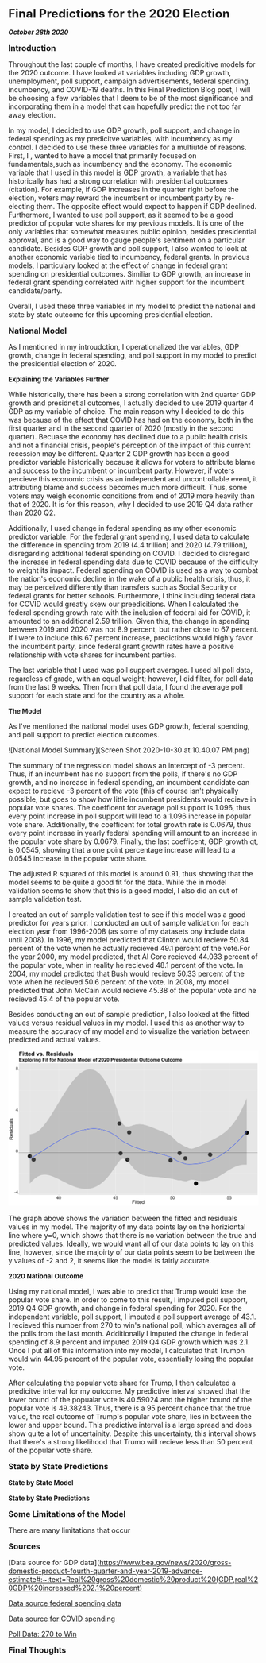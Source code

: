 **<font size="5"> Final Predictions for the 2020 Election </font>**

_**<font size="2"> October 28th 2020 </font>**_



**<font size="3"> Introduction </font>**

Throughout the last couple of months, I have created predicitive models for the 2020 outcome. I have looked at variables including GDP growth, unemployment, poll support, campaign advertisements, federal spending, incumbency, and COVID-19 deaths. In this Final Prediction Blog post, I will be choosing a few variables that I deem to be of the most significance and incorporating them in a model that can hopefully predict the not too far away election.

In my model, I decided to use GDP growth, poll support, and change in federal spending as my predicitve variables, with incumbency as my control. I decided to use these three variables for a multiutde of reasons. First, I , wanted to have a model that primarily focused on fundamentals,such as incumbency and the economy. The economic variable that I used in this model is GDP growth, a variable that has historically has had a strong correlation with presidential outcomes (citation). For example, if GDP increases in the quarter right before the election, voters may reward the incumbent or incumbent party by re-electing them. The opposite effect would expect to happen if GDP declined. Furthermore, I wanted to use poll support, as it seemed to be a good predictor of popular vote shares for my previous models. It is one of the only variables that somewhat measures public opinion, besides presidential approval, and is a good way to gauge people's sentiment on a particular candidate. Besides GDP growth and poll support, I also wanted to look at another economic variable tied to incumbency, federal grants. In previous models, I particulary looked at the effect of change in federal grant spending on presidential outcomes. Similiar to GDP growth, an increase in federal grant spending correlated with higher support for the incumbent candidate/party. 

Overall, I used these three variables in my model to predict the national and state by state outcome for this upcoming presidential election.


**<font size="3"> National Model </font>**

As I mentioned in my introudction, I operationalized the variables, GDP growth, change in federal spending, and poll support in my model to predict the presidential election of 2020.


**<font size="2"> Explaining the Variables Further </font>**

While historically, there has been a strong correlation with 2nd quarter GDP growth and presidnetial outcomes, I actually decided to use 2019 quarter 4 GDP as my variable of choice. The main reason why I decided to do this was because of the effect that COVID has had on the economy, both in the first quarter and in the second quarter of 2020 (mostly in the second quarter). Becuase the economy has declined due to a public health crisis and not a financial crisis, people's perception of the impact of this current recession may be different. Quarter 2 GDP growth has been a good predictor variable historically because it allows for voters to attribute blame and success to the incumbent or incumbent party. However, if voters percieve this economic crisis as an independent and uncontrollable event, it attributing blame and success becomes much more difficult. Thus, some voters may weigh economic conditions from end of 2019 more heavily than that of 2020. It is for this reason, why I decided to use 2019 Q4 data rather than 2020 Q2.

Additionally, I used change in federal spending as my other economic predictor variable.  For the federal grant spending, I used data to calculate the difference in spending from 2019 (4.4 trillion) and 2020 (4.79 trillion), disregarding additional federal spending on COVID. I decided to disregard the increase in federal spending data due to COVID because of the difficulty to weight its impact. Federal spending on COVID is used as a way to combat the nation's economic decline in the wake of a public health crisis, thus, it may be perceived differently than transfers such as Social Security or federal grants for better schools. Furthermore, I think including federal data for COVID would greatly skew our preedicitions. When I calculated the federal spending growth rate with the inclusion of federal aid for COVID, it amounted to an additional 2.59 trillion. Given this, the change in spending between 2019 and 2020 was not 8.9 percent, but rather close to 67 percent. If I were to include this 67 percent increase, predictions would highly favor the incumbent party, since federal grant growth rates have a positive relationship with vote shares for incumbent parties.

The last variable that I used was poll support averages. I used all poll data, regardless of grade, with an equal weight; however, I did filter, for poll data from the last 9 weeks. Then from that poll data, I found the average poll support for each state and for the country as a whole.



**<font size="2"> The Model </font>**

As I've mentioned the national model uses GDP growth, federal spending, and poll support to predict election outcomes. 


![National Model Summary](Screen Shot 2020-10-30 at 10.40.07 PM.png)


The summary of the regression model shows an intercept of -3 percent. Thus, if an incumbent has no support from the polls, if there's no GDP growth, and no increase in federal spending, an incumbent candidate can expect to recieve -3 percent of the vote (this of course isn't physically possible, but goes to show how little incumbent presidents would recieve in popular vote shares. The coefficent for average poll support is 1.096, thus every point increase in poll support will lead to a 1.096 increase in popular vote share. Additionally, the coefficent for total growth rate is 0.0679, thus every point increase in yearly federal spending will amount to an increase in the popular vote share by 0.0679. Finally, the last coefficent, GDP growth qt, is 0.0545, showing that a one point percentage increase will lead to a 0.0545 increase in the popular vote share.

The adjusted R squared of this model is around 0.91, thus showing that the model seems to be quite a good fit for the data. While the in model validation seems to show that this is a good model, I also did an out of sample validation test. 

I created an out of sample validation test to see if this model was a good predictor for years prior. I conducted an out of sample validation for each election year from 1996-2008 (as some of my datasets ony include data until 2008). In 1996, my model predicted that Clinton would recieve 50.84 percent of the vote when he actually recieved 49.1 percent of the vote.For the year 2000, my model predicted, that Al Gore recieved 44.033 percent of the popular vote, when in reality he recieved 48.1 percent of the vote. In 2004, my model predicted that Bush would recieve 50.33 percent of the vote when he recieved 50.6 percent of the vote. In 2008, my model predicted that John McCain would recieve 45.38 of the popular vote and he recieved 45.4 of the popular vote. 

Besides conducting an out of sample prediction, I also looked at the fitted values versus residual values in my model. I used this as another way to measure the accuracy of my model and to visualize the variation between predicted and actual values.



![National Residuals](national_residuals.png)



The graph above shows the variation between the fitted and residuals values in my model. The majority of my data points lay on the horiziontal line where y=0, which shows that there is no variation between the true and predicted values. Ideally, we would want all of our data points to lay on this line, however, since the majoirty of our data points seem to be between the y values of -2 and 2, it seems like the model is fairly accurate.



**<font size="2"> 2020 National Outcome </font>**

Using my national model, I was able to predict that Trump would lose the popular vote share. In order to come to this result, I imputed poll support, 2019 Q4 GDP growth, and change in federal spending for 2020. For the independent variable, poll support, I imputed a poll support average of 43.1. I recieved this number from 270 to win's national poll, which averages all of the polls from the last month. Additionally I imputed the change in federal spending of 8.9 percent and imputed 2019 Q4 GDP growth which was 2.1. Once I put all of this information into my model, I calculated that Trumpn would win 44.95 percent of the popular vote, essentially losing the popular vote.

After calculating the popular vote share for Trump, I then calculated a predicitve interval for my outcome. My predictive interval showed that the lower bound of the popualar vote is 40.59024 and the higher bound of the popular vote is 49.38243. Thus, there is a 95 percent chance that the true value, the real outcome of Trump's popular vote share, lies in between the lower and upper bound. This predictive interval is a large spread and does show quite a lot of uncertainity. Despite this uncertainty, this interval shows that there's a strong likelihood that Trumo will recieve less than 50 percent of the popular vote share.



**<font size="3"> State by State Predictions </font>**



**<font size="2"> State by State Model </font>**




**<font size="2"> State by State Predictions</font>**







**<font size="3"> Some Limitations of the Model </font>**

There are many limitations that occur 



**<font size="3"> Sources</font>**

[Data source for GDP data](https://www.bea.gov/news/2020/gross-domestic-product-fourth-quarter-and-year-2019-advance-estimate#:~:text=Real%20gross%20domestic%20product%20(GDP,real%20GDP%20increased%202.1%20percent)

[Data source federal spending data]()

[Data source for COVID spending](https://datalab.usaspending.gov/federal-covid-funding/)

[Poll Data: 270 to Win](https://www.270towin.com/2020-polls-biden-trump/)




**<font size="3"> Final Thoughts </font>**

